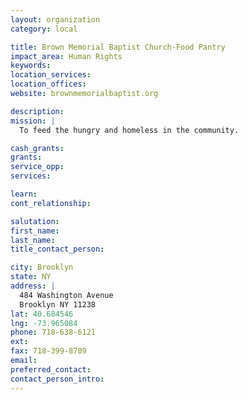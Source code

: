 ```yaml
---
layout: organization
category: local

title: Brown Memorial Baptist Church-Food Pantry
impact_area: Human Rights
keywords: 
location_services: 
location_offices: 
website: brownmemorialbaptist.org

description: 
mission: |
  To feed the hungry and homeless in the community.

cash_grants: 
grants: 
service_opp: 
services: 

learn: 
cont_relationship: 

salutation: 
first_name: 
last_name: 
title_contact_person: 

city: Brooklyn
state: NY
address: |
  484 Washington Avenue  
  Brooklyn NY 11238
lat: 40.684546
lng: -73.965084
phone: 718-638-6121
ext: 
fax: 718-399-8709
email: 
preferred_contact: 
contact_person_intro: 
---
```

